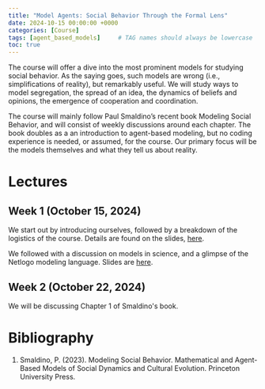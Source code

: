 ```yaml
---
title: "Model Agents: Social Behavior Through the Formal Lens"
date: 2024-10-15 00:00:00 +0000
categories: [Course]
tags: [agent_based_models]     # TAG names should always be lowercase
toc: true
---
```


The course will offer a dive into the most prominent models for studying social behavior. 
As the saying goes, such models are wrong (i.e., simplifications of reality), but remarkably useful. 
We will study ways to model segregation, the spread of an idea, the dynamics of beliefs and opinions, 
the emergence of cooperation and coordination.

The course will mainly follow Paul Smaldino’s recent book Modeling Social Behavior, 
and will consist of weekly discussions around each chapter. 
The book doubles as a an introduction to agent-based modeling, 
but no coding experience is needed, or assumed, for the course. 
Our primary focus will be the models themselves and what they tell us about reality.


# Lectures

## Week 1 (October 15, 2024)
We start out by introducing ourselves, followed by a breakdown of the logistics of the course.
Details are found on the slides, [here](/content/teaching/2024-2025-model-agents/00-logistics.pdf).

We followed with a discussion on models in science, and a glimpse of the Netlogo modeling language.
Slides are [here](/content/teaching/2024-2025-model-agents/01-why-model.pdf).

## Week 2 (October 22, 2024)
We will be discussing Chapter 1 of Smaldino's book.

# Bibliography
1. Smaldino, P. (2023). Modeling Social Behavior. Mathematical and Agent-Based Models of Social Dynamics and Cultural Evolution. Princeton University Press.
